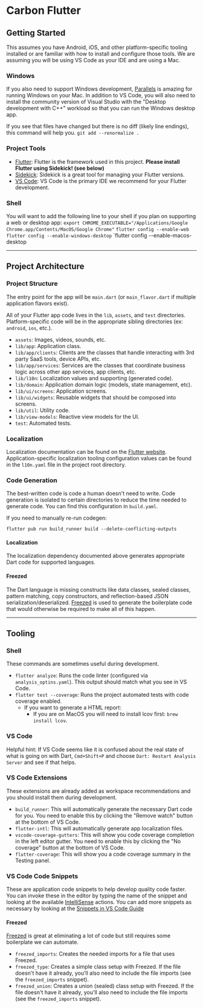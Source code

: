 # Carbon Flutter

## Getting Started
This assumes you have Android, iOS, and other platform-specific tooling installed or are familiar with how to install and configure those tools. We are assuming you will be using VS Code as your IDE and are using a Mac.

### Windows
If you also need to support Windows development, [Parallels](https://www.parallels.com/) is amazing for running Windows on your Mac. In addition to VS Code, you will also need to install the community version of Visual Studio with the "Desktop development with C++" workload so that you can run the Windows desktop app.

If you see that files have changed but there is no diff (likely line endings), this command will help you.
`git add --renormalize .`

### Project Tools
- [Flutter](https://flutter.dev/): Flutter is the framework used in this project. **Please install Flutter using Sidekick! (see below)**
- [Sidekick](https://github.com/fluttertools/sidekick): Sidekick is a great tool for managing your Flutter versions.
- [VS Code](https://code.visualstudio.com/): VS Code is the primary IDE we recommend for your Flutter development.

### Shell
You will want to add the following line to your shell if you plan on supporting a web or desktop app:
`export CHROME_EXECUTABLE="/Applications/Google Chrome.app/Contents/MacOS/Google Chrome"`
`flutter config --enable-web`
`flutter config --enable-windows-desktop`
`flutter config --enable-macos-desktop

***

## Project Architecture

### Project Structure
The entry point for the app will be `main.dart` (or `main_flavor.dart` if multiple application flavors exist).

All of your Flutter app code lives in the `lib`, `assets`, and `test` directories. Platform-specific code will be in the appropriate sibling directories (ex: `android`, `ios`, etc.).

- `assets`: Images, videos, sounds, etc.
- `lib/app`: Application class.
- `lib/app/clients`: Clients are the classes that handle interacting with 3rd party SaaS tools, device APIs, etc.
- `lib/app/services`: Services are the classes that coordinate business logic across other app services, app clients, etc.
- `lib/l10n`: Localization values and supporting (generated code).
- `lib/domain`: Application domain logic (models, state management, etc).
- `lib/ui/screens`: Application screens.
- `lib/ui/widgets`: Reusable widgets that should be composed into screens.
- `lib/util`: Utility code.
- `lib/view-models`: Reactive view models for the UI.
- `test`: Automated tests.

### Localization
Localization documentation can be found on the [Flutter website](https://docs.flutter.dev/development/accessibility-and-localization/internationalization). Application-specific localization tooling configuration values can be found in the `l10n.yaml` file in the project root directory.

### Code Generation
The best-written code is code a human doesn't need to write. Code generation is isolated to certain directories to reduce the time needed to generate code. You can find this configuration in `build.yaml`.

If you need to manually re-run codegen:
```
flutter pub run build_runner build --delete-conflicting-outputs
```

#### Localization
The localization dependency documented above generates appropriate Dart code for supported languages.

#### Freezed
The Dart language is missing constructs like data classes, sealed classes, pattern matching, copy constructors, and reflection-based JSON serialization/deserialized. [Freezed](https://pub.dev/packages/freezed) is used to generate the boilerplate code that would otherwise be required to make all of this happen.

***

## Tooling

### Shell
These commands are sometimes useful during development.
- `flutter analyze`: Runs the code linter (configured via `analysis_optins.yaml`). This output should match what you see in VS Code.
- `flutter test --coverage`: Runs the project automated tests with code coverage enabled.
    - If you want to generate a HTML report:
        - If you are on MacOS you will need to install lcov first: `brew install lcov`.

### VS Code
Helpful hint: If VS Code seems like it is confused about the real state of what is going on with Dart, `Cmd+Shift+P` and choose `Dart: Restart Analysis Server` and see if that helps.

### VS Code Extensions
These extensions are already added as workspace recommendations and you should install them during development.

- `build_runner`: This will automatically generate the necessary Dart code for you. You need to enable this by clicking the "Remove watch" button at the bottom of VS Code.
- `flutter-intl`: This will automatically generate app localization files.
- `vscode-coverage-gutters`: This will show you code coverage completion in the left editor gutter. You need to enable this by clicking the "No coverage" button at the bottom of VS Code.
- `flutter-coverage`: This will show you a code coverage summary in the Testing panel.

### VS Code Code Snippets
These are application code snippets to help develop quality code faster. You can invoke these in the editor by typing the name of the snippet and looking at the available [IntelliSense](https://code.visualstudio.com/docs/editor/intellisense) actions. You can add more snippets as necessary by looking at the [Snippets in VS Code Guide](https://code.visualstudio.com/docs/editor/userdefinedsnippets)

#### Freezed
[Freezed](https://pub.dev/packages/freezed) is great at eliminating a lot of code but still requires some boilerplate we can automate.
- `freezed_imports`: Creates the needed imports for a file that uses Freezed.
- `freezed_type`: Creates a simple class setup with Freezed. If the file doesn't have it already, you'll also need to include the file imports (see the `freezed_imports` snippet).
- `freezed_union`: Creates a union (sealed) class setup with Freezed. If the file doesn't have it already, you'll also need to include the file imports (see the `freezed_imports` snippet).